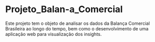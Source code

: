 # Projeto_Balan-a_Comercial
Este projeto tem o objeto de analisar os dados da Balança Comercial Brasileira ao longo do tempo, bem como o desenvolvimento de uma aplicação web para visualização dos insights. 
